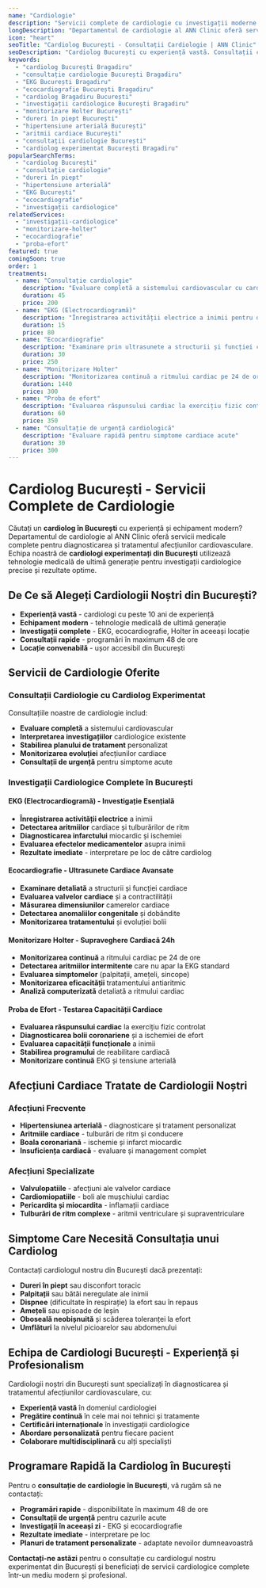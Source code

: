 ```yaml
---
name: "Cardiologie"
description: "Servicii complete de cardiologie cu investigații moderne și tratamente personalizate pentru afecțiunile cardiovasculare"
longDescription: "Departamentul de cardiologie al ANN Clinic oferă servicii medicale complete pentru diagnosticarea și tratamentul afecțiunilor cardiovasculare. Echipa noastră de cardiologi experimentați din București utilizează tehnologie medicală de ultimă generație pentru investigații cardiologice precise și tratamente personalizate."
icon: "heart"
seoTitle: "Cardiolog București - Consultații Cardiologie | ANN Clinic"
seoDescription: "Cardiolog București cu experiență vastă. Consultații cardiologie, EKG, ecocardiografie, monitorizare Holter, investigații cardiologice complete. Programează-te la ANN Clinic Bragadiru."
keywords:
  - "cardiolog București Bragadiru"
  - "consultație cardiologie București Bragadiru"
  - "EKG București Bragadiru"
  - "ecocardiografie București Bragadiru"
  - "cardiolog Bragadiru București"
  - "investigații cardiologice București Bragadiru"
  - "monitorizare Holter București"
  - "dureri în piept București"
  - "hipertensiune arterială București"
  - "aritmii cardiace București"
  - "consultații cardiologie București"
  - "cardiolog experimentat București Bragadiru"
popularSearchTerms:
  - "cardiolog București"
  - "consultație cardiologie"
  - "dureri în piept"
  - "hipertensiune arterială"
  - "EKG București"
  - "ecocardiografie"
  - "investigații cardiologice"
relatedServices:
  - "investigații-cardiologice"
  - "monitorizare-holter"
  - "ecocardiografie"
  - "proba-efort"
featured: true
comingSoon: true
order: 1
treatments:
  - name: "Consultație cardiologie"
    description: "Evaluare completă a sistemului cardiovascular cu cardiolog experimentat"
    duration: 45
    price: 200
  - name: "EKG (Electrocardiogramă)"
    description: "Înregistrarea activității electrice a inimii pentru detectarea aritmiilor"
    duration: 15
    price: 80
  - name: "Ecocardiografie"
    description: "Examinare prin ultrasunete a structurii și funcției cardiace"
    duration: 30
    price: 250
  - name: "Monitorizare Holter"
    description: "Monitorizarea continuă a ritmului cardiac pe 24 de ore"
    duration: 1440
    price: 300
  - name: "Proba de efort"
    description: "Evaluarea răspunsului cardiac la exercițiu fizic controlat"
    duration: 60
    price: 350
  - name: "Consultație de urgență cardiologică"
    description: "Evaluare rapidă pentru simptome cardiace acute"
    duration: 30
    price: 300
---
```


# Cardiolog București - Servicii Complete de Cardiologie

Căutați un **cardiolog în București** cu experiență și echipament modern? Departamentul de cardiologie al ANN Clinic oferă servicii medicale complete pentru diagnosticarea și tratamentul afecțiunilor cardiovasculare. Echipa noastră de **cardiologi experimentați din București** utilizează tehnologie medicală de ultimă generație pentru investigații cardiologice precise și rezultate optime.

## De Ce să Alegeți Cardiologii Noștri din București?

- **Experiență vastă** - cardiologi cu peste 10 ani de experiență
- **Echipament modern** - tehnologie medicală de ultimă generație
- **Investigații complete** - EKG, ecocardiografie, Holter în aceeași locație
- **Consultații rapide** - programări în maximum 48 de ore
- **Locație convenabilă** - ușor accesibil din București

## Servicii de Cardiologie Oferite

### Consultații Cardiologie cu Cardiolog Experimentat

Consultațiile noastre de cardiologie includ:

- **Evaluare completă** a sistemului cardiovascular
- **Interpretarea investigațiilor** cardiologice existente
- **Stabilirea planului de tratament** personalizat
- **Monitorizarea evoluției** afecțiunilor cardiace
- **Consultații de urgență** pentru simptome acute

### Investigații Cardiologice Complete în București

#### EKG (Electrocardiogramă) - Investigație Esențială

- **Înregistrarea activității electrice** a inimii
- **Detectarea aritmiilor** cardiace și tulburărilor de ritm
- **Diagnosticarea infarctului** miocardic și ischemiei
- **Evaluarea efectelor medicamentelor** asupra inimii
- **Rezultate imediate** - interpretare pe loc de către cardiolog

#### Ecocardiografie - Ultrasunete Cardiace Avansate

- **Examinare detaliată** a structurii și funcției cardiace
- **Evaluarea valvelor cardiace** și a contractilității
- **Măsurarea dimensiunilor** camerelor cardiace
- **Detectarea anomaliilor congenitale** și dobândite
- **Monitorizarea tratamentului** și evoluției bolii

#### Monitorizare Holter - Supraveghere Cardiacă 24h

- **Monitorizarea continuă** a ritmului cardiac pe 24 de ore
- **Detectarea aritmiilor intermitente** care nu apar la EKG standard
- **Evaluarea simptomelor** (palpitații, amețeli, sincope)
- **Monitorizarea eficacității** tratamentului antiaritmic
- **Analiză computerizată** detaliată a ritmului cardiac

#### Proba de Efort - Testarea Capacității Cardiace

- **Evaluarea răspunsului cardiac** la exercițiu fizic controlat
- **Diagnosticarea bolii coronariene** și a ischemiei de efort
- **Evaluarea capacității funcționale** a inimii
- **Stabilirea programului** de reabilitare cardiacă
- **Monitorizare continuă** EKG și tensiune arterială

## Afecțiuni Cardiace Tratate de Cardiologii Noștri

### Afecțiuni Frecvente

- **Hipertensiunea arterială** - diagnosticare și tratament personalizat
- **Aritmiile cardiace** - tulburări de ritm și conducere
- **Boala coronariană** - ischemie și infarct miocardic
- **Insuficiența cardiacă** - evaluare și management complet

### Afecțiuni Specializate

- **Valvulopatiile** - afecțiuni ale valvelor cardiace
- **Cardiomiopatiile** - boli ale mușchiului cardiac
- **Pericardita și miocardita** - inflamații cardiace
- **Tulburări de ritm complexe** - aritmii ventriculare și supraventriculare

## Simptome Care Necesită Consultația unui Cardiolog

Contactați cardiologul nostru din București dacă prezentați:

- **Dureri în piept** sau disconfort toracic
- **Palpitații** sau bătăi neregulate ale inimii
- **Dispnee** (dificultate în respirație) la efort sau în repaus
- **Amețeli** sau episoade de leșin
- **Oboseală neobișnuită** și scăderea toleranței la efort
- **Umflături** la nivelul picioarelor sau abdomenului

## Echipa de Cardiologi București - Experiență și Profesionalism

Cardiologii noștri din București sunt specializați în diagnosticarea și tratamentul afecțiunilor cardiovasculare, cu:

- **Experiență vastă** în domeniul cardiologiei
- **Pregătire continuă** în cele mai noi tehnici și tratamente
- **Certificări internaționale** în investigații cardiologice
- **Abordare personalizată** pentru fiecare pacient
- **Colaborare multidisciplinară** cu alți specialiști

## Programare Rapidă la Cardiolog în București

Pentru o **consultație de cardiologie în București**, vă rugăm să ne contactați:

- **Programări rapide** - disponibilitate în maximum 48 de ore
- **Consultații de urgență** pentru cazurile acute
- **Investigații în aceeași zi** - EKG și ecocardiografie
- **Rezultate imediate** - interpretare pe loc
- **Planuri de tratament personalizate** - adaptate nevoilor dumneavoastră

**Contactați-ne astăzi** pentru o consultație cu cardiologul nostru experimentat din București și beneficiați de servicii cardiologice complete într-un mediu modern și profesional.
